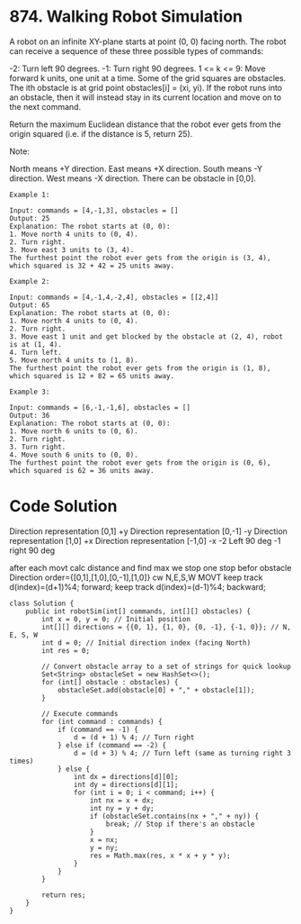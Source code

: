 # 874. Walking Robot Simulation
A robot on an infinite XY-plane starts at point (0, 0) facing north. The robot can receive a sequence of these three possible types of commands:

-2: Turn left 90 degrees.
-1: Turn right 90 degrees.
1 <= k <= 9: Move forward k units, one unit at a time.
Some of the grid squares are obstacles. The ith obstacle is at grid point obstacles[i] = (xi, yi). If the robot runs into an obstacle, then it will instead stay in its current location and move on to the next command.

Return the maximum Euclidean distance that the robot ever gets from the origin squared (i.e. if the distance is 5, return 25).

Note:

North means +Y direction.
East means +X direction.
South means -Y direction.
West means -X direction.
There can be obstacle in [0,0].
 
```
Example 1:

Input: commands = [4,-1,3], obstacles = []
Output: 25
Explanation: The robot starts at (0, 0):
1. Move north 4 units to (0, 4).
2. Turn right.
3. Move east 3 units to (3, 4).
The furthest point the robot ever gets from the origin is (3, 4), which squared is 32 + 42 = 25 units away.
```
```
Example 2:

Input: commands = [4,-1,4,-2,4], obstacles = [[2,4]]
Output: 65
Explanation: The robot starts at (0, 0):
1. Move north 4 units to (0, 4).
2. Turn right.
3. Move east 1 unit and get blocked by the obstacle at (2, 4), robot is at (1, 4).
4. Turn left.
5. Move north 4 units to (1, 8).
The furthest point the robot ever gets from the origin is (1, 8), which squared is 12 + 82 = 65 units away.
```
```
Example 3:

Input: commands = [6,-1,-1,6], obstacles = []
Output: 36
Explanation: The robot starts at (0, 0):
1. Move north 6 units to (0, 6).
2. Turn right.
3. Turn right.
4. Move south 6 units to (0, 0).
The furthest point the robot ever gets from the origin is (0, 6), which squared is 62 = 36 units away.
```

# Code Solution
Direction representation    [0,1] +y
Direction representation    [0,-1] -y
Direction representation    [1,0] +x
Direction representation    [-1,0] -x
-2 Left 90 deg
-1 right 90 deg

after each movt calc distance and find max
we stop one stop befor obstacle
Direction order={[0,1],[1,0],[0,-1],[1,0]} cw N,E,S,W MOVT 
keep track d(index)=(d+1)%4; forward;
keep track d(index)=(d-1)%4; backward;


```
class Solution {
    public int robotSim(int[] commands, int[][] obstacles) {
        int x = 0, y = 0; // Initial position
        int[][] directions = {{0, 1}, {1, 0}, {0, -1}, {-1, 0}}; // N, E, S, W
        int d = 0; // Initial direction index (facing North)
        int res = 0;

        // Convert obstacle array to a set of strings for quick lookup
        Set<String> obstacleSet = new HashSet<>();
        for (int[] obstacle : obstacles) {
            obstacleSet.add(obstacle[0] + "," + obstacle[1]);
        }

        // Execute commands
        for (int command : commands) {
            if (command == -1) {
                d = (d + 1) % 4; // Turn right
            } else if (command == -2) {
                d = (d + 3) % 4; // Turn left (same as turning right 3 times)
            } else {
                int dx = directions[d][0];
                int dy = directions[d][1];
                for (int i = 0; i < command; i++) {
                    int nx = x + dx;
                    int ny = y + dy;
                    if (obstacleSet.contains(nx + "," + ny)) {
                        break; // Stop if there's an obstacle
                    }
                    x = nx;
                    y = ny;
                    res = Math.max(res, x * x + y * y);
                }
            }
        }

        return res;
    }
}
```
